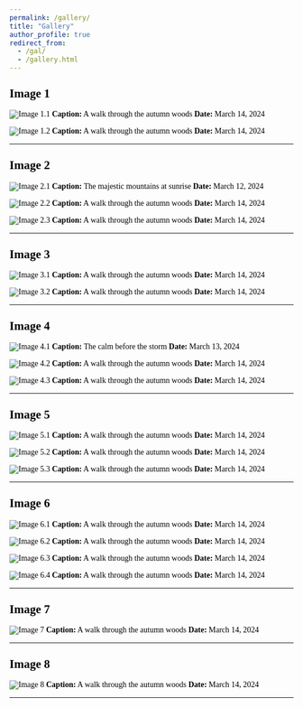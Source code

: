 ```yaml
---
permalink: /gallery/
title: "Gallery"
author_profile: true
redirect_from: 
  - /gal/
  - /gallery.html
---
```


<style>
    body {
        font-family: "Times New Roman", Times, serif;
        font-size: 14px;
        color: #000;
    }
    a {
        color: #014552; /* Dark blue color for links */
    }
    h1, h2, h3, h4, h5, h6 {
        margin-top: 24px;
        margin-bottom: 16px;
        font-weight: 600;
        line-height: 1.25;
    }
</style>


## Image 1

![Image 1.1](/images/UT.jpg)
**Caption:** A walk through the autumn woods
**Date:** March 14, 2024

![Image 1.2](/images/UT2.jpg)
**Caption:** A walk through the autumn woods
**Date:** March 14, 2024

---

## Image 2
![Image 2.1](/images/Grad.png)
**Caption:** The majestic mountains at sunrise
**Date:** March 12, 2024

![Image 2.2](/images/IISc.jpg)
**Caption:** A walk through the autumn woods
**Date:** March 14, 2024

![Image 2.3](/images/IIScGrad.jpg)
**Caption:** A walk through the autumn woods
**Date:** March 14, 2024

---

## Image 3
![Image 3.1](/images/INFORMS.jpeg)
**Caption:** A walk through the autumn woods
**Date:** March 14, 2024

![Image 3.2](/images/Chicago.jpg)
**Caption:** A walk through the autumn woods
**Date:** March 14, 2024

---

## Image 4
![Image 4.1](/images/MITACS.png)
**Caption:** The calm before the storm
**Date:** March 13, 2024

![Image 4.2](/images/MITACS_Mentor.jpg)
**Caption:** A walk through the autumn woods
**Date:** March 14, 2024

![Image 4.3](/images/MITACS4.jpg)
**Caption:** A walk through the autumn woods
**Date:** March 14, 2024


---

## Image 5
![Image 5.1](/images/Niagara.jpg)
**Caption:** A walk through the autumn woods
**Date:** March 14, 2024

![Image 5.2](/images/Niagara2.jpg)
**Caption:** A walk through the autumn woods
**Date:** March 14, 2024

![Image 5.3](/images/Niagara3.jpg)
**Caption:** A walk through the autumn woods
**Date:** March 14, 2024

---

## Image 6
![Image 6.1](/images/Toronto.jpg)
**Caption:** A walk through the autumn woods
**Date:** March 14, 2024

![Image 6.2](/images/Ottawa.jpg)
**Caption:** A walk through the autumn woods
**Date:** March 14, 2024

![Image 6.3](/images/Montreal.jpg)
**Caption:** A walk through the autumn woods
**Date:** March 14, 2024

![Image 6.4](/images/Quebec.jpg)
**Caption:** A walk through the autumn woods
**Date:** March 14, 2024

---

## Image 7
![Image 7](/mages/TELEGRAPH.jpeg)
**Caption:** A walk through the autumn woods
**Date:** March 14, 2024

---

## Image 8
![Image 8](/images/JBNSTS.jpeg)
**Caption:** A walk through the autumn woods
**Date:** March 14, 2024


---




